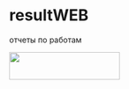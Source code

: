 # resultWEB
отчеты по работам

<img src="https://pp.userapi.com/c852128/v852128770/182c/qJMfg2RCuTg.jpg" width="200" height="50"/>
